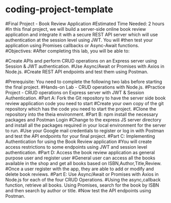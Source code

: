# coding-project-template

#Final Project - Book Review Application
#Estimated Time Needed: 2 hours
#In this final project, we will build a server-side online book review application and integrate it with a secure REST API server which will use authentication at the session level using JWT. You will #then test your application using Promises callbacks or Async-Await functions.
#Objectives:
#After completing this lab, you will be able to:

#Create APIs and perform CRUD operations on an Express server using Session & JWT authentication.
#Use Async/Await or Promises with Axios in Node.js.
#Create REST API endpoints and test them using Postman.


#Prerequisite: You need to complete the following two labs before starting the final project.
#Hands-on Lab - CRUD operations with Node.js.
#Practice Project - CRUD operations on Express server with JWT & Session Authentication.
#Part A: Fork the Git repository to have the server side book review application code you need to start
#Create your own copy of the git repository which has the code you need to start the project.
#Clone the repository into the theia environment.
#Part B: npm install the necessary packages and Postman Login
#Change to the express JS server directory and install all the packages required in your local environment for the server to run.
#Use your Google mail credentials to register or log in with Postman and test the API endpoints for your final project.
#Part C: Implementing Authentication for using the Book Review application
#You will create access restrictions to some endpoints using JWT and session level authentication.
#Part D: Access the book review application as general purpose user and register user
#General user can access all the books available in the shop and get all books based on ISBN,Author,Title,Review.
#Once a user register with the app, they are able to add or modify and delete book reviews.
#Part E: Use Async/Await or Promises with Axios in Node.js for each of the four CRUD Operations.
#Using the async,callback function, retrieve all books. Using Promises, search for the book by ISBN and then search by author or title.
#Now test the API endpoints using Postman.
